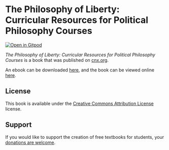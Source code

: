 # The Philosophy of Liberty: Curricular Resources for Political Philosophy Courses

[![Open in Gitpod](https://gitpod.io/button/open-in-gitpod.svg)](https://gitpod.io/from-referrer/)

_The Philosophy of Liberty: Curricular Resources for Political Philosophy Courses_ is a book that was published on [cnx.org](https://cnx.org/).

An ebook can be downloaded [here](https://github.com/cnx-user-books/cnxbook-the-philosophy-of-liberty-curricular-resources-for-political-philosophy-courses/releases/latest), and the book can be viewed online [here](https://github.com/cnx-user-books/cnxbook-the-philosophy-of-liberty-curricular-resources-for-political-philosophy-courses/releases/latest).

## License
This book is available under the [Creative Commons Attribution License](./LICENSE) license.

## Support
If you would like to support the creation of free textbooks for students, your [donations are welcome](https://riceconnect.rice.edu/donation/support-openstax-banner).

